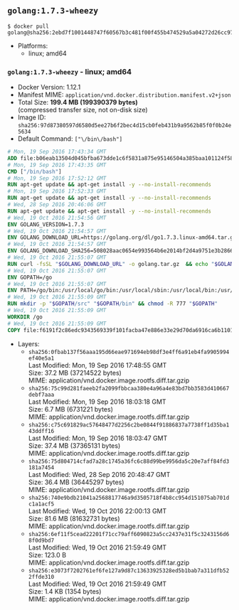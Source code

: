 ## `golang:1.7.3-wheezy`

```console
$ docker pull golang@sha256:2ebd7f1001448747f60567b3c481f00f455b474529a5a04272d26cc970bbad32
```

-	Platforms:
	-	linux; amd64

### `golang:1.7.3-wheezy` - linux; amd64

-	Docker Version: 1.12.1
-	Manifest MIME: `application/vnd.docker.distribution.manifest.v2+json`
-	Total Size: **199.4 MB (199390379 bytes)**  
	(compressed transfer size, not on-disk size)
-	Image ID: `sha256:97d87380597d6580d5ee27b6f2bec4d15cb0feb431b9a9562b85f0f0b24e5634`
-	Default Command: `["\/bin\/bash"]`

```dockerfile
# Mon, 19 Sep 2016 17:43:34 GMT
ADD file:b06eab13504d045bfba673dde1c6f5831a875e95146504a385baa101124f58f5 in / 
# Mon, 19 Sep 2016 17:43:35 GMT
CMD ["/bin/bash"]
# Mon, 19 Sep 2016 17:52:12 GMT
RUN apt-get update && apt-get install -y --no-install-recommends 		ca-certificates 		curl 		wget 	&& rm -rf /var/lib/apt/lists/*
# Mon, 19 Sep 2016 17:52:33 GMT
RUN apt-get update && apt-get install -y --no-install-recommends 		bzr 		git 		mercurial 		openssh-client 		subversion 				procps 	&& rm -rf /var/lib/apt/lists/*
# Wed, 28 Sep 2016 20:46:06 GMT
RUN apt-get update && apt-get install -y --no-install-recommends 		g++ 		gcc 		libc6-dev 		make 		pkg-config 	&& rm -rf /var/lib/apt/lists/*
# Wed, 19 Oct 2016 21:54:56 GMT
ENV GOLANG_VERSION=1.7.3
# Wed, 19 Oct 2016 21:54:57 GMT
ENV GOLANG_DOWNLOAD_URL=https://golang.org/dl/go1.7.3.linux-amd64.tar.gz
# Wed, 19 Oct 2016 21:54:57 GMT
ENV GOLANG_DOWNLOAD_SHA256=508028aac0654e993564b6e2014bf2d4a9751e3b286661b0b0040046cf18028e
# Wed, 19 Oct 2016 21:55:07 GMT
RUN curl -fsSL "$GOLANG_DOWNLOAD_URL" -o golang.tar.gz 	&& echo "$GOLANG_DOWNLOAD_SHA256  golang.tar.gz" | sha256sum -c - 	&& tar -C /usr/local -xzf golang.tar.gz 	&& rm golang.tar.gz
# Wed, 19 Oct 2016 21:55:07 GMT
ENV GOPATH=/go
# Wed, 19 Oct 2016 21:55:07 GMT
ENV PATH=/go/bin:/usr/local/go/bin:/usr/local/sbin:/usr/local/bin:/usr/sbin:/usr/bin:/sbin:/bin
# Wed, 19 Oct 2016 21:55:09 GMT
RUN mkdir -p "$GOPATH/src" "$GOPATH/bin" && chmod -R 777 "$GOPATH"
# Wed, 19 Oct 2016 21:55:09 GMT
WORKDIR /go
# Wed, 19 Oct 2016 21:55:09 GMT
COPY file:f6191f2c86edc9343569339f101facba47e886e33e29d70da6916ca6b1101a53 in /usr/local/bin/ 
```

-	Layers:
	-	`sha256:0fbab137f56aaa195d66eae971694eb98df3e4ff6a91eb4fa9905994ef40e5a1`  
		Last Modified: Mon, 19 Sep 2016 17:48:55 GMT  
		Size: 37.2 MB (37214522 bytes)  
		MIME: application/vnd.docker.image.rootfs.diff.tar.gzip
	-	`sha256:75c99d281faeeb2fa2099fbbcaa380e4a96a4e83bd7bb3583d410667debf7aaa`  
		Last Modified: Mon, 19 Sep 2016 18:03:18 GMT  
		Size: 6.7 MB (6731221 bytes)  
		MIME: application/vnd.docker.image.rootfs.diff.tar.gzip
	-	`sha256:c75c691829ac57648477d2256c2be0844f91886837a7738ff1d35ba143ddff16`  
		Last Modified: Mon, 19 Sep 2016 18:03:47 GMT  
		Size: 37.4 MB (37365131 bytes)  
		MIME: application/vnd.docker.image.rootfs.diff.tar.gzip
	-	`sha256:75d804714cfad7a28c1745a36fc6c88d99be9956da5c20e7aff84fd3181a7454`  
		Last Modified: Wed, 28 Sep 2016 20:48:47 GMT  
		Size: 36.4 MB (36445297 bytes)  
		MIME: application/vnd.docker.image.rootfs.diff.tar.gzip
	-	`sha256:740e9bdb21041a2568817746a9d3505718f4b8cc954d151075ab701dc1a1acf5`  
		Last Modified: Wed, 19 Oct 2016 22:00:13 GMT  
		Size: 81.6 MB (81632731 bytes)  
		MIME: application/vnd.docker.image.rootfs.diff.tar.gzip
	-	`sha256:6ef11f5cead22201f71cc79aff6090823a5cc2437e31f5c3243156d68f0d9bd7`  
		Last Modified: Wed, 19 Oct 2016 21:59:49 GMT  
		Size: 123.0 B  
		MIME: application/vnd.docker.image.rootfs.diff.tar.gzip
	-	`sha256:e3073f7202761ef6fe127a9d87c13633925328ed5b1bab7a311dfb522ffde310`  
		Last Modified: Wed, 19 Oct 2016 21:59:49 GMT  
		Size: 1.4 KB (1354 bytes)  
		MIME: application/vnd.docker.image.rootfs.diff.tar.gzip
